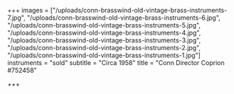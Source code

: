 +++
images = ["/uploads/conn-brasswind-old-vintage-brass-instruments-7.jpg", "/uploads/conn-brasswind-old-vintage-brass-instruments-6.jpg", "/uploads/conn-brasswind-old-vintage-brass-instruments-5.jpg", "/uploads/conn-brasswind-old-vintage-brass-instruments-4.jpg", "/uploads/conn-brasswind-old-vintage-brass-instruments-3.jpg", "/uploads/conn-brasswind-old-vintage-brass-instruments-2.jpg", "/uploads/conn-brasswind-old-vintage-brass-instruments-1.jpg"]
instruments = "sold"
subtitle = "Circa 1958"
title = "Conn Director Coprion #752458"

+++
